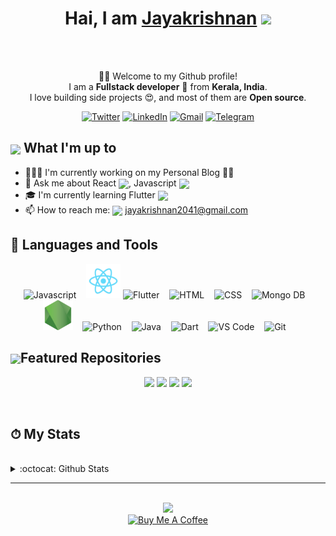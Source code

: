 <div align="center">
    <h1>Hai, I am <a href="" target="_blank">Jayakrishnan</a> <img
            src="https://media.giphy.com/media/hvRJCLFzcasrR4ia7z/giphy.gif" width="32"></h1>    
    <br/><br/>
    <p>🙏🏻 Welcome to my Github profile!<br />
        I am a <b>Fullstack developer</b> 🚀 from <b>Kerala, India</b>.<br />
        I love building side projects 😍, and most of them are <b>Open source</b>. </p>
    <div>
        <a href="" target="_blank"><img alt="Twitter"
                src="https://img.shields.io/badge/twitter-%231DA1F2.svg?&style=for-the-badge&logo=twitter&logoColor=white" /></a>
        <a href="https://www.linkedin.com/in/jayakrishnan20" target="_blank"><img alt="LinkedIn"
                src="https://img.shields.io/badge/linkedin-%230077B5.svg?&style=for-the-badge&logo=linkedin&logoColor=white" /></a>
        <a href="" target="_blank"><img alt="Gmail"
                src="https://img.shields.io/badge/-Gmail-D14836?style=for-the-badge&logo=Gmail&logoColor=white" /></a>                
        <a href="https://telegram.me/jayakrishna20"><img alt="Telegram"
                src="https://img.shields.io/badge/telegram-%232CA5E0.svg?&style=for-the-badge&logo=telegram&logoColor=white"></a>
    </div>
</div>

<div>
    <div>
        <h2><img align="center"
                src="https://emojis.slackmojis.com/emojis/images/1584726375/8272/blob-cool.gif?1584726375" width="28" />
            What I'm up to</h2>
        <ul>
            <li> 👨🏻‍💻 I'm currently working on my Personal Blog ✍🏻</li>
            <li> 💬 Ask me about React <img align="center"
                    src="https://emojis.slackmojis.com/emojis/images/1473950148/1161/react.png?1473950148"
                    width="16" />, Javascript <img align="center"
                    src="https://emojis.slackmojis.com/emojis/images/1450441296/151/javascript.png?1450441296"
                    width="16" /></li>
            <li> 🎓 I'm currently learning Flutter <img align="center"
                    src="https://emojis.slackmojis.com/emojis/images/1533423362/4417/flutter.png?1533423362"
                    width="16" /></li>
            <li>📫 How to reach me: <img align="center"
                    src="https://emojis.slackmojis.com/emojis/images/1450319444/38/gmail.png?1450319444" width="17" />
                <a href="" target="_blank">jayakrishnan2041@gmail.com</a></li>
            <!-- <li>👀 Take a look at <a href="" target="_blank">My Portfolio</a></li>
            <li>📄 Here's my <a href="" target="_blank">Resume</a></li> -->
        </ul>
    </div>
    <div>
        <h2>🧰 Languages and Tools</h2>
        <p align="center">
            <img src="https://upload.wikimedia.org/wikipedia/commons/9/99/Unofficial_JavaScript_logo_2.svg" width="48"
                alt="Javascript" />&nbsp;&nbsp;&nbsp
            <img src="https://raw.githubusercontent.com/github/explore/80688e429a7d4ef2fca1e82350fe8e3517d3494d/topics/react/react.png"
                alt="React.js" width="55" />
            <img src="https://avatars1.githubusercontent.com/u/14101776?s=200&v=4" alt="Flutter"
                width="48" />&nbsp;&nbsp;&nbsp
            <img src="https://upload.wikimedia.org/wikipedia/commons/6/61/HTML5_logo_and_wordmark.svg" alt="HTML"
                width="48" />&nbsp;&nbsp;&nbsp
            <img src="https://upload.wikimedia.org/wikipedia/commons/d/d5/CSS3_logo_and_wordmark.svg" alt="CSS"
                width="35" />&nbsp;&nbsp;&nbsp
            <img src="https://avatars1.githubusercontent.com/u/45120?s=200&v=4" alt="Mongo DB"
                width="48" />&nbsp;&nbsp;&nbsp
            <img src="https://raw.githubusercontent.com/github/explore/80688e429a7d4ef2fca1e82350fe8e3517d3494d/topics/nodejs/nodejs.png"
                alt="Node.js" width="48" />&nbsp;&nbsp;&nbsp
            <img src="https://upload.wikimedia.org/wikipedia/commons/c/c3/Python-logo-notext.svg" alt="Python"
                width="48" />&nbsp;&nbsp;&nbsp
            <img src="https://cdn.jsdelivr.net/npm/programming-languages-logos@0.0.3/src/java/java_64x64.png" width="48"
                alt="Java" />&nbsp;&nbsp;&nbsp
            <img src="https://avatars1.githubusercontent.com/u/1609975?s=200&v=4" width="48"
                alt="Dart" />&nbsp;&nbsp;&nbsp            
            <img src="https://upload.wikimedia.org/wikipedia/commons/9/9a/Visual_Studio_Code_1.35_icon.svg" alt="VS Code" width="50" />&nbsp;&nbsp;&nbsp
            <img src="https://upload.wikimedia.org/wikipedia/commons/3/3f/Git_icon.svg" alt="Git"
                width="48" />&nbsp;&nbsp;&nbsp
        </p>
    </div>
    <div>
        <h2><img align="center" width="35"
                src="https://emojis.slackmojis.com/emojis/images/1531847048/4223/blob-100.gif?1531847048" />Featured
            Repositories</h2>
        <p align="center">
            <a href="https://github.com/Jayakrishna20/useItagain">
                <img src="https://github-readme-stats.vercel.app/api/pin/?username=Jayakrishna20&repo=useItagain&theme=dark" /></a>
            <a href="https://github.com/Jayakrishna20/mousike-app">
                <img src="https://github-readme-stats.vercel.app/api/pin/?username=Jayakrishna20&repo=mousike-app&theme=dark" /></a>
            <a href="https://github.com/Jayakrishna20/netflix-clone-flutter">
                <img
                    src="https://github-readme-stats.vercel.app/api/pin/?username=Jayakrishna20&repo=netflix-clone-flutter&theme=dark" /></a>
            <a href="https://github.com/Jayakrishna20/shopping-cart-node-js">
                <img
                    src="https://github-readme-stats.vercel.app/api/pin/?username=Jayakrishna20&repo=shopping-cart-node-js&theme=dark" /></a>
        </p>
    </div>
    <br />
    <div>
        <h2>⏱ My Stats
        </h2>
    </div>
    <br />
    <div>
        <details>
            <summary>
                :octocat: Github Stats
            </summary>
            <br />
            <p align="center">
                <img height="160" alt="Jayakrishnan's Github Stats"
                    src="https://github-readme-stats.vercel.app/api?username=Jayakrishna20&show_icons=true&hide_border=true&theme=dark&count_private=true" />
                <img alt="Jayakrishnan's Github Stats" height="160"
                    src="https://github-readme-stats.vercel.app/api/top-langs/?username=Jayakrishna20&hide=assembly&layout=compact&theme=dark" />
            </p>
        </details>
    </div>

</div>

<hr />
</br>
<div align="center">
    <img src="https://komarev.com/ghpvc/?username=aromalanil&color=brightgreen&style=flat-square&label=PROFILE+VIEWS +"
        width="130" /><br />
    <a href="" target="_blank"><img
            src="https://cdn.buymeacoffee.com/buttons/default-red.png" alt="Buy Me A Coffee" width="200"></a>
</div>
